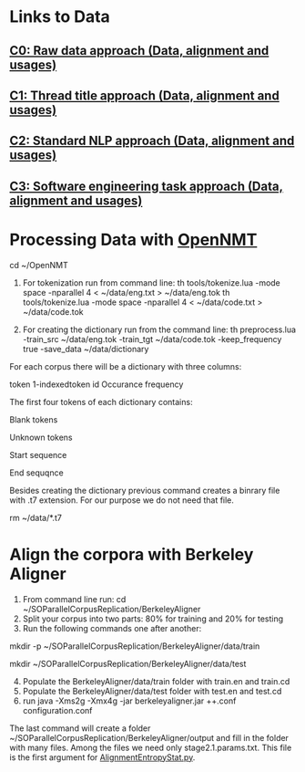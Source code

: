 # Links to Data

## [C0: Raw data approach (Data, alignment and usages)](https://drive.google.com/file/d/1M3TRvdhZbLnfX_8363wdmvbsGGSpl1B3/view?usp=sharing)
## [C1: Thread title approach (Data, alignment and usages)](https://drive.google.com/file/d/1bNg16x1jJQZAKYdScsbEpfNQ_Tc4aCcu/view?usp=sharing)
## [C2: Standard NLP approach (Data, alignment and usages)](https://drive.google.com/file/d/1Y9Lg5S-KigY1jspaHOTe2tvCPOUk0pFY/view?usp=sharing)
## [C3: Software engineering task approach (Data, alignment and usages)](https://drive.google.com/file/d/1X52lrEyKNKdMuSmX-1edvpFmm5FYmNpG/view?usp=sharing)

# Processing Data with [OpenNMT](http://opennmt.net/)
cd ~/OpenNMT
1. For tokenization run from command line:
th tools/tokenize.lua -mode space -nparallel 4 < ~/data/eng.txt > ~/data/eng.tok
th tools/tokenize.lua -mode space -nparallel 4 < ~/data/code.txt > ~/data/code.tok

2. For creating the dictionary run from the command line:
th preprocess.lua -train_src ~/data/eng.tok -train_tgt ~/data/code.tok -keep_frequency true -save_data ~/data/dictionary

For each corpus there will be a dictionary with three columns:

token <TAB> 1-indexedtoken id <TAB> Occurance frequency

The first four tokens of each dictionary contains:

Blank tokens
  
Unknown tokens

Start sequence

End sequqnce

Besides creating the dictionary previous command creates a binrary file with .t7 extension. For our purpose we do not need that file.

rm ~/data/*.t7

# Align the corpora with Berkeley Aligner
1. From command line run: cd ~/SOParallelCorpusReplication/BerkeleyAligner
2. Split your corpus into two parts: 80% for training and 20% for testing
3. Run the following commands one after another:

mkdir -p ~/SOParallelCorpusReplication/BerkeleyAligner/data/train

mkdir ~/SOParallelCorpusReplication/BerkeleyAligner/data/test

4. Populate the BerkeleyAligner/data/train folder with train.en and train.cd
5. Populate the BerkeleyAligner/data/test folder with test.en and test.cd
6. run java -Xms2g -Xmx4g -jar berkeleyaligner.jar ++.conf configuration.conf

The last command will create a folder ~/SOParallelCorpusReplication/BerkeleyAligner/output and fill in the folder with many files. Among the files we need only stage2.1.params.txt. This file is the first argument for [AlignmentEntropyStat.py](https://github.com/mrsumitbd/SOParallelCorpusReplication/blob/master/SourceCode/AlignmentEntropyStat.py).
